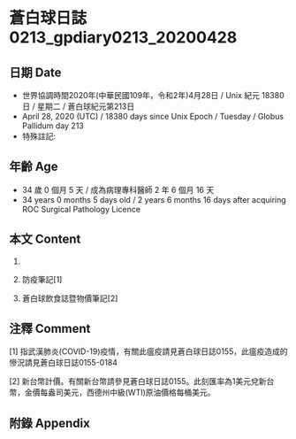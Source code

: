 [_metadata_:encoding]: - "utf-8"
[_metadata_:fileformat]: - "markdown"
[_metadata_:MIME_type]: - "text/plain"
[_metadata_:markdown_version]: - "commonmark version 0.29"
[_metadata_:markdown_spec]: - "https://spec.commonmark.org/0.29/"

# 蒼白球日誌0213_gpdiary0213_20200428 #

## 日期 Date ##

* 世界協調時間2020年(中華民國109年，令和2年)4月28日 / Unix 紀元 18380 日 / 星期二 / 蒼白球紀元第213日
* April 28, 2020 (UTC) / 18380 days since Unix Epoch / Tuesday / Globus Pallidum day 213
* 特殊註記:

## 年齡 Age ##

* 34 歲 0 個月 5 天 / 成為病理專科醫師 2 年 6 個月 16 天
* 34 years 0 months 5 days old / 2 years 6 months 16 days after acquiring ROC Surgical Pathology Licence

## 本文 Content ##

1. 

    
2. 防疫筆記[1]

    
3. 蒼白球飲食誌暨物價筆記[2]

    

## 注釋 Comment ##

[1] 指武漢肺炎(COVID-19)疫情，有關此瘟疫請見蒼白球日誌0155，此瘟疫造成的慘況請見蒼白球日誌0155-0184


[2] 新台幣計價。有關新台幣請參見蒼白球日誌0155。此刻匯率為1美元兌新台幣，金價每盎司美元，西德州中級(WTI)原油價格每桶美元。



## 附錄 Appendix ##

